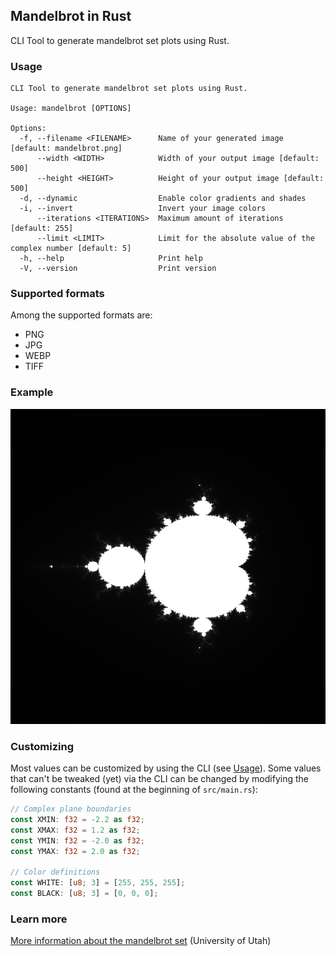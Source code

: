 ## Mandelbrot in Rust

CLI Tool to generate mandelbrot set plots using Rust.

### Usage

```
CLI Tool to generate mandelbrot set plots using Rust.

Usage: mandelbrot [OPTIONS]

Options:
  -f, --filename <FILENAME>      Name of your generated image [default: mandelbrot.png]
      --width <WIDTH>            Width of your output image [default: 500]
      --height <HEIGHT>          Height of your output image [default: 500]
  -d, --dynamic                  Enable color gradients and shades
  -i, --invert                   Invert your image colors
      --iterations <ITERATIONS>  Maximum amount of iterations [default: 255]
      --limit <LIMIT>            Limit for the absolute value of the complex number [default: 5]
  -h, --help                     Print help
  -V, --version                  Print version
```

### Supported formats

Among the supported formats are:
- PNG
- JPG
- WEBP
- TIFF

### Example

![Mandelbrot Demo image](demo/mandelbrot.png)

### Customizing

Most values can be customized by using the CLI (see [Usage](#usage)). Some values that can't be tweaked (yet) via the CLI can be changed by modifying the following constants (found at the beginning of `src/main.rs`):

```rs
// Complex plane boundaries
const XMIN: f32 = -2.2 as f32;
const XMAX: f32 = 1.2 as f32;
const YMIN: f32 = -2.0 as f32;
const YMAX: f32 = 2.0 as f32;

// Color definitions
const WHITE: [u8; 3] = [255, 255, 255];
const BLACK: [u8; 3] = [0, 0, 0];
```

### Learn more

[More information about the mandelbrot set](https://www.math.utah.edu/~alfeld/math/mandelbrot/mandelbrot.html) (University of Utah)